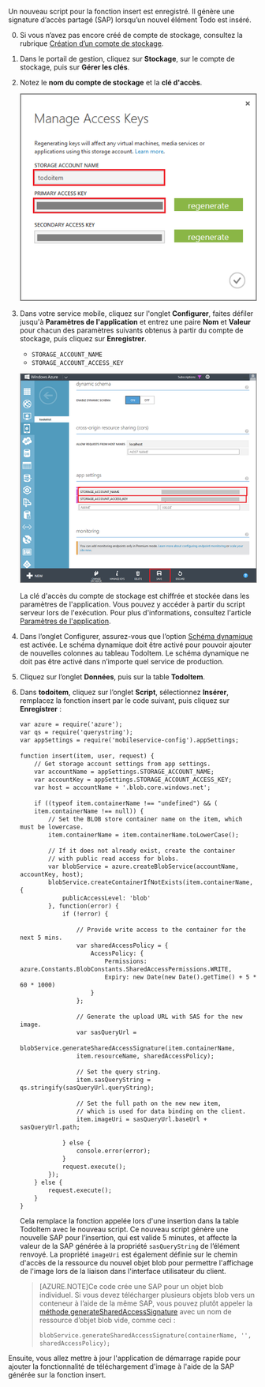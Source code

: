 Un nouveau script pour la fonction insert est enregistré. Il génère une signature d’accès partagé (SAP) lorsqu’un nouvel élément Todo est inséré.

0. Si vous n’avez pas encore créé de compte de stockage, consultez la rubrique [Création d’un compte de stockage](../storage/storage-create-storage-account.md).

1. Dans le portail de gestion, cliquez sur **Stockage**, sur le compte de stockage, puis sur **Gérer les clés**.

2. Notez le **nom du compte de stockage** et la **clé d'accès**.

   	![](./media/mobile-services-configure-blob-storage/mobile-blob-storage-account-keys.png)

3. Dans votre service mobile, cliquez sur l'onglet **Configurer**, faites défiler jusqu'à **Paramètres de l'application** et entrez une paire **Nom** et **Valeur** pour chacun des paramètres suivants obtenus à partir du compte de stockage, puis cliquez sur **Enregistrer**.

	+ `STORAGE_ACCOUNT_NAME`
	+ `STORAGE_ACCOUNT_ACCESS_KEY`

	![](./media/mobile-services-configure-blob-storage/mobile-blob-storage-app-settings.png)

	La clé d'accès du compte de stockage est chiffrée et stockée dans les paramètres de l'application. Vous pouvez y accéder à partir du script serveur lors de l'exécution. Pour plus d'informations, consultez l'article [Paramètres de l'application].

4. Dans l’onglet Configurer, assurez-vous que l’option [Schéma dynamique](http://msdn.microsoft.com/library/windowsazure/b6bb7d2d-35ae-47eb-a03f-6ee393e170f7) est activée. Le schéma dynamique doit être activé pour pouvoir ajouter de nouvelles colonnes au tableau TodoItem. Le schéma dynamique ne doit pas être activé dans n’importe quel service de production.

4. Cliquez sur l’onglet **Données**, puis sur la table **TodoItem**.

5.  Dans **todoitem**, cliquez sur l’onglet **Script**, sélectionnez **Insérer**, remplacez la fonction insert par le code suivant, puis cliquez sur **Enregistrer** :

		var azure = require('azure');
		var qs = require('querystring');
		var appSettings = require('mobileservice-config').appSettings;
		
		function insert(item, user, request) {
		    // Get storage account settings from app settings. 
		    var accountName = appSettings.STORAGE_ACCOUNT_NAME;
		    var accountKey = appSettings.STORAGE_ACCOUNT_ACCESS_KEY;
		    var host = accountName + '.blob.core.windows.net';
		
		    if ((typeof item.containerName !== "undefined") && (
		    item.containerName !== null)) {
		        // Set the BLOB store container name on the item, which must be lowercase.
		        item.containerName = item.containerName.toLowerCase();
		
		        // If it does not already exist, create the container 
		        // with public read access for blobs.        
		        var blobService = azure.createBlobService(accountName, accountKey, host);
		        blobService.createContainerIfNotExists(item.containerName, {
		            publicAccessLevel: 'blob'
		        }, function(error) {
		            if (!error) {
		
		                // Provide write access to the container for the next 5 mins.        
		                var sharedAccessPolicy = {
		                    AccessPolicy: {
		                        Permissions: azure.Constants.BlobConstants.SharedAccessPermissions.WRITE,
		                        Expiry: new Date(new Date().getTime() + 5 * 60 * 1000)
		                    }
		                };
		
		                // Generate the upload URL with SAS for the new image.
		                var sasQueryUrl = 
		                blobService.generateSharedAccessSignature(item.containerName, 
		                item.resourceName, sharedAccessPolicy);
		
		                // Set the query string.
		                item.sasQueryString = qs.stringify(sasQueryUrl.queryString);
		
		                // Set the full path on the new new item, 
		                // which is used for data binding on the client. 
		                item.imageUri = sasQueryUrl.baseUrl + sasQueryUrl.path;
		
		            } else {
		                console.error(error);
		            }
		            request.execute();
		        });
		    } else {
		        request.execute();
		    }
		}

   	Cela remplace la fonction appelée lors d'une insertion dans la table TodoItem avec le nouveau script. Ce nouveau script génère une nouvelle SAP pour l’insertion, qui est valide 5 minutes, et affecte la valeur de la SAP générée à la propriété `sasQueryString` de l’élément renvoyé. La propriété `imageUri` est également définie sur le chemin d'accès de la ressource du nouvel objet blob pour permettre l'affichage de l'image lors de la liaison dans l'interface utilisateur du client.

	>[AZURE.NOTE]Ce code crée une SAP pour un objet blob individuel. Si vous devez télécharger plusieurs objets blob vers un conteneur à l’aide de la même SAP, vous pouvez plutôt appeler la [méthode generateSharedAccessSignature](http://go.microsoft.com/fwlink/?LinkId=390455) </a>avec un nom de ressource d’objet blob vide, comme ceci :
	>                 
	>     blobService.generateSharedAccessSignature(containerName, '', sharedAccessPolicy);

Ensuite, vous allez mettre à jour l'application de démarrage rapide pour ajouter la fonctionnalité de téléchargement d'image à l'aide de la SAP générée sur la fonction insert.
 
<!-- Anchors. -->

<!-- Images. -->

<!-- URLs. -->
[Paramètres de l'application]: http://msdn.microsoft.com/library/windowsazure/b6bb7d2d-35ae-47eb-a03f-6ee393e170f7

<!---HONumber=Oct15_HO3-->